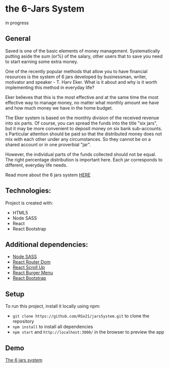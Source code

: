 # the 6-Jars System

in progress

## General

Saved is one of the basic elements of money management. Systematically putting aside the sum (or%) of the salary, other users that to save you need to start earning some extra money.

One of the recently popular methods that allow you to have financial resources is the system of 6 jars developed by businessman, writer, motivator and speaker - T. Harv Eker. What is it about and why is it worth implementing this method in everyday life?

Eker believes that this is the most effective and at the same time the most effective way to manage money, no matter what monthly amount we have and how much money we have in the home budget.

The Eker system is based on the monthly division of the received revenue into six parts. Of course, you can spread the funds into the title "six jars", but it may be more convenient to deposit money on six bank sub-accounts.
s
Particular attention should be paid so that the distributed money does not mix with each other under any circumstances. So they cannot be on a shared account or in one proverbial "jar".

However, the individual parts of the funds collected should not be equal. The right percentage distribution is important here. Each jar corresponds to different, everyday life needs.

Read more about the 6 jars system [HERE](https://www.harveker.com/blog/6-step-money-managing-system/)


## Technologies:

Project is created with:


- HTML5
- Node SASS
- React
- React Bootstrap



## Additional dependencies:

* [Node SASS](https://www.npmjs.com/package/node-sass)
* [React Router Dom](https://www.npmjs.com/package/react-router-dom)
* [React Scroll Up](https://www.npmjs.com/package/react-scroll-up-button)
* [React Burger Menu](https://www.npmjs.com/package/react-burger-menu)
* [React Bootstrap](https://react-bootstrap.github.io/)



## Setup

To run this project, install it locally using npm:

* ```git clone https://github.com/RSo21/jarsSystem.git``` to clone the repository
* ```npm install``` to install all dependencies
* ```npm start``` and ```http://localhost:3000/``` in the browser to preview the app 



## Demo

[The 6 jars system](https://rso21.github.io/jarsSystem/)